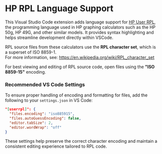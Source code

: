 # HP RPL Language Support

This Visual Studio Code extension adds language support for [HP User RPL](https://en.wikipedia.org/wiki/RPL_(programming_language)), the programming language used in HP graphing calculators such as the HP 50g, HP 49G, and other similar models. It provides syntax highlighting and helps streamline development directly within VSCode.

RPL source files from these calculators use the **RPL character set**, which is a superset of ISO 8859-1.  
For more information, see: <https://en.wikipedia.org/wiki/RPL_character_set>

For best viewing and editing of RPL source code, open files using the **"ISO 8859-15"** encoding.

### Recommended VS Code Settings

To ensure proper handling of encoding and formatting for files, add the following to your `settings.json` in VS Code:

```json
"[userrpl]": {
  "files.encoding": "iso885915",
  "files.autoGuessEncoding": false,
  "editor.tabSize": 2,
  "editor.wordWrap": "off"
}
```

These settings help preserve the correct character encoding and maintain a consistent editing experience tailored to RPL code.

